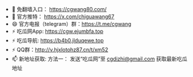 - 👋 免翻墙入口： https://cgwang80.com/
- 💞️ 官方推特：   https://x.com/chiguawang67
- 😄 官方电报（telegram）群：https://t.me/cgwang
- ⚡ 吃瓜网App: https://cgw.ejumbfa.top
- ⚡ 吃瓜导航: https://b4b0.jlduqewe.top 
- ⚡ QQ群：http://v.hjxlotohz87.cn/t/xm52
- 📫 新地址获取:
方法一： 发送“吃瓜网”至 cgdizhi@gmail.com 获取最新吃瓜地址



<!---
chiguawang2/chiguawang2 is a ✨ special ✨ repository because its `README.md` (this file) appears on your GitHub profile.
You can click the Preview link to take a look at your changes.
--->
